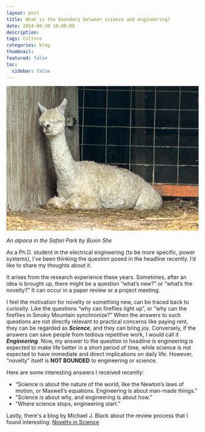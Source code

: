 ```yaml
---
layout: post
title: What is the boundary between science and engineering?
date: 2024-06-30 10:00:00
description:
tags: Culture
categories: blog
thumbnail:
featured: false
toc:
  sidebar: false
---
```


<div style="text-align: left;">
  <img src="/assets/img/poster/alpaca.png" alt="An alpaca in the Safari Park by Buxin She" style="width: 550px; height: auto;">
  <p><em>An alpaca in the Safari Park by Buxin She</em></p>
</div>

As a Ph.D. student in the electrical engineering (to be more specific, power systems), I’ve been thinking the question posed in the headline recently.
I’d like to share my thoughts about it.

It arises from the research experience these years.
Sometimes, after an idea is brought up, there might be a question “what’s new?” or “what’s the novelty?”
It can occur in a paper review or a project meeting.

I feel the motivation for novelty or something new, can be traced back to curiosity.
Like the questions “why can fireflies light up”, or “why can the fireflies in Smoky Mountain synchronize?”
When the answers to such questions are not directly relevant to practical concerns like paying rent, they can be regarded as **_Science_**, and they can bring joy.
Conversely, if the answers can save people from tedious repetitive work, I would call it **_Engineering_**.
Now, my answer to the question in headline is engineering is expected to make life better in a short period of time, while science is not expected to have immediate and direct implications on daily life.
However, “novelty” itself is **NOT BOUNDED** to engineering or science.

Here are some interesting answers I received recently:

- “Science is about the nature of the world, like the Newton’s laws of motion, or Maxwell’s equations. Engineering is about man-made things.”
- “Science is about why, and engineering is about how.”
- “Where science stops, engineering start.”

Lastly, there's a blog by Michael J. Black about the review process that I found interesting: [Novelty in Science](https://perceiving-systems.blog/en/news/novelty-in-science)
